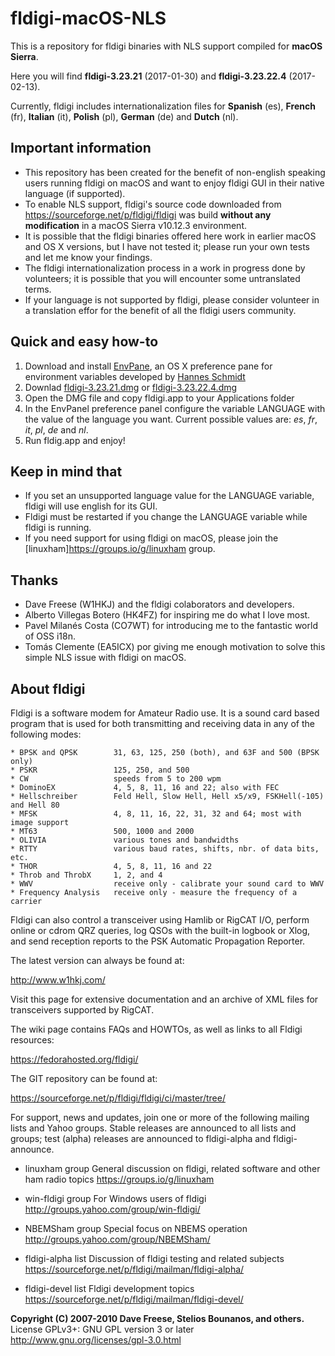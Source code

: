 # fldigi-macOS-NLS
This is a repository for fldigi binaries with NLS support compiled for **macOS Sierra**.

Here you will find **fldigi-3.23.21** (2017-01-30) and **fldigi-3.23.22.4** (2017-02-13).

Currently, fldigi includes internationalization files for **Spanish** (es), **French** (fr), **Italian** (it), **Polish** (pl), **German** (de) and **Dutch** (nl).

## Important information

* This repository has been created for the benefit of non-english speaking users running fldigi on macOS and want to enjoy fldigi GUI in their native language (if supported).
* To enable NLS support, fldigi's source code downloaded from https://sourceforge.net/p/fldigi/fldigi was build **without any modification** in a macOS Sierra v10.12.3 environment.
* It is possible that the fldigi binaries offered here work in earlier macOS and OS X versions, but I have not tested it; please run your own tests and let me know your findings.
* The fldigi internationalization process in a work in progress done by volunteers; it is possible that you will encounter some untranslated terms. 
* If your language is not supported by fldigi, please consider volunteer in a translation effor for the benefit of all the fldigi users community.

## Quick and easy how-to

1. Download and install [EnvPane](https://github.com/hschmidt/EnvPane), an OS X preference pane for environment variables developed by [Hannes Schmidt](https://diaryproducts.net/)
2. Downlad [fldigi-3.23.21.dmg](https://github.com/HK4QWC/fldigi-macOS-NLS/blob/master/fldigi-3.23.21.dmg) or [fldigi-3.23.22.4.dmg](https://github.com/HK4QWC/fldigi-macOS-NLS/blob/master/fldigi-3.23.22.4.dmg)
3. Open the DMG file and copy fldigi.app to your Applications folder 
4. In the EnvPanel preference panel configure the variable LANGUAGE with the value of the language you want. Current possible values are: _es_, _fr_, _it_, _pl_, _de_ and _nl_.
5. Run fldig.app and enjoy!

## Keep in mind that

* If you set an unsupported language value for the LANGUAGE variable, fldigi will use english for its GUI.
* Fldigi must be restarted if you change the LANGUAGE variable while fldigi is running.
* If you need support for using fldigi on macOS, please join the [linuxham]https://groups.io/g/linuxham group.

## Thanks

* Dave Freese (W1HKJ) and the fldigi colaborators and developers.
* Alberto Villegas Botero (HK4FZ) for inspiring me do what I love most.
* Pavel Milanés Costa (CO7WT) for introducing me to the fantastic world of OSS i18n.
* Tomás Clemente (EA5ICX) por giving me enough motivation to solve this simple NLS issue with fldigi on macOS.

## About fldigi

Fldigi is a software modem for Amateur Radio use. It is a sound card based program that is used for both transmitting and receiving data in any of the following modes:
```
* BPSK and QPSK        31, 63, 125, 250 (both), and 63F and 500 (BPSK only)
* PSKR                 125, 250, and 500
* CW                   speeds from 5 to 200 wpm
* DominoEX             4, 5, 8, 11, 16 and 22; also with FEC
* Hellschreiber        Feld Hell, Slow Hell, Hell x5/x9, FSKHell(-105) and Hell 80
* MFSK                 4, 8, 11, 16, 22, 31, 32 and 64; most with image support
* MT63                 500, 1000 and 2000
* OLIVIA               various tones and bandwidths
* RTTY                 various baud rates, shifts, nbr. of data bits, etc.
* THOR                 4, 5, 8, 11, 16 and 22
* Throb and ThrobX     1, 2, and 4
* WWV                  receive only - calibrate your sound card to WWV
* Frequency Analysis   receive only - measure the frequency of a carrier
```

Fldigi can also control a transceiver using Hamlib or RigCAT I/O, perform online or cdrom QRZ queries, log QSOs with the built-in logbook or Xlog, and send reception reports to the PSK Automatic Propagation Reporter.

The latest version can always be found at:

 http://www.w1hkj.com/

Visit this page for extensive documentation and an archive of XML files for transceivers supported by RigCAT.

The wiki page contains FAQs and HOWTOs, as well as links to all Fldigi resources:

  https://fedorahosted.org/fldigi/

The GIT repository can be found at:

  https://sourceforge.net/p/fldigi/fldigi/ci/master/tree/

For support, news and updates, join one or more of the following mailing lists and Yahoo groups.  Stable releases are announced to all lists and groups; test (alpha) releases are announced to fldigi-alpha and fldigi-announce.

  * linuxham group
    General discussion on fldigi, related software and other ham radio topics
    https://groups.io/g/linuxham

  * win-fldigi group
    For Windows users of fldigi
    http://groups.yahoo.com/group/win-fldigi/

  * NBEMSham group
    Special focus on NBEMS operation
    http://groups.yahoo.com/group/NBEMSham/

  * fldigi-alpha list
    Discussion of fldigi testing and related subjects
    https://sourceforge.net/p/fldigi/mailman/fldigi-alpha/

  * fldigi-devel list
    Fldigi development topics
    https://sourceforge.net/p/fldigi/mailman/fldigi-devel/
    
**Copyright (C) 2007-2010 Dave Freese, Stelios Bounanos, and others.** License GPLv3+: GNU GPL version 3 or later http://www.gnu.org/licenses/gpl-3.0.html
